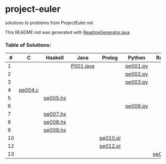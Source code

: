 # project-euler
solutions to problems from ProjectEuler.net

This README.md was generated with [ReadmeGenerator.java](https://github.com/pepers/project-euler/blob/master/Java/src/main/java/ReadmeGenerator.java)

### Table of Solutions:
| # | C | Haskell | Java | Prolog | Python | Racket | 
| --- | --- | --- | --- | --- | --- | --- | 
| 1 |  |  | [P001.java](https://github.com/pepers/project-euler/blob/master/Java/src/main/java/P001.java) |  | [pe001.py](https://github.com/pepers/project-euler/blob/master/pe001.py) |  | 
| 2 |  |  |  |  | [pe002.py](https://github.com/pepers/project-euler/blob/master/pe002.py) |  | 
| 3 |  |  |  |  | [pe003.py](https://github.com/pepers/project-euler/blob/master/pe003.py) |  | 
| 4 | [pe004.c](https://github.com/pepers/project-euler/blob/master/pe004.c) |  |  |  |  |  | 
| 5 |  | [pe005.hs](https://github.com/pepers/project-euler/blob/master/pe005.hs) |  |  |  |  | 
| 6 |  |  |  |  | [pe006.py](https://github.com/pepers/project-euler/blob/master/pe006.py) |  | 
| 7 |  | [pe007.hs](https://github.com/pepers/project-euler/blob/master/pe007.hs) |  |  |  |  | 
| 8 |  | [pe008.hs](https://github.com/pepers/project-euler/blob/master/pe008.hs) |  |  |  |  | 
| 9 |  | [pe009.hs](https://github.com/pepers/project-euler/blob/master/pe009.hs) |  |  |  |  | 
| 10 |  |  |  | [pe010.pl](https://github.com/pepers/project-euler/blob/master/pe010.pl) |  |  | 
| 12 |  |  |  | [pe012.pl](https://github.com/pepers/project-euler/blob/master/pe012.pl) |  |  | 
| 13 |  |  |  |  |  | [pe013.rkt](https://github.com/pepers/project-euler/blob/master/pe013.rkt) | 
